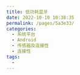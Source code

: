 ```yaml
---
title: 低功耗蓝牙
date: 2022-10-10 10:38:35
permalink: /pages/5a3e33/
categories:
  - 系统平台
  - Android
  - 传感器及连接性
  - 连接性
tags:
  - 
---
```

